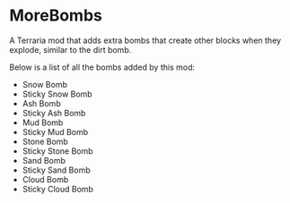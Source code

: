 # MoreBombs
A Terraria mod that adds extra bombs that create other blocks when they explode, similar to the dirt bomb.

Below is a list of all the bombs added by this mod:

- Snow Bomb
- Sticky Snow Bomb
- Ash Bomb
- Sticky Ash Bomb
- Mud Bomb
- Sticky Mud Bomb
- Stone Bomb
- Sticky Stone Bomb
- Sand Bomb
- Sticky Sand Bomb
- Cloud Bomb
- Sticky Cloud Bomb